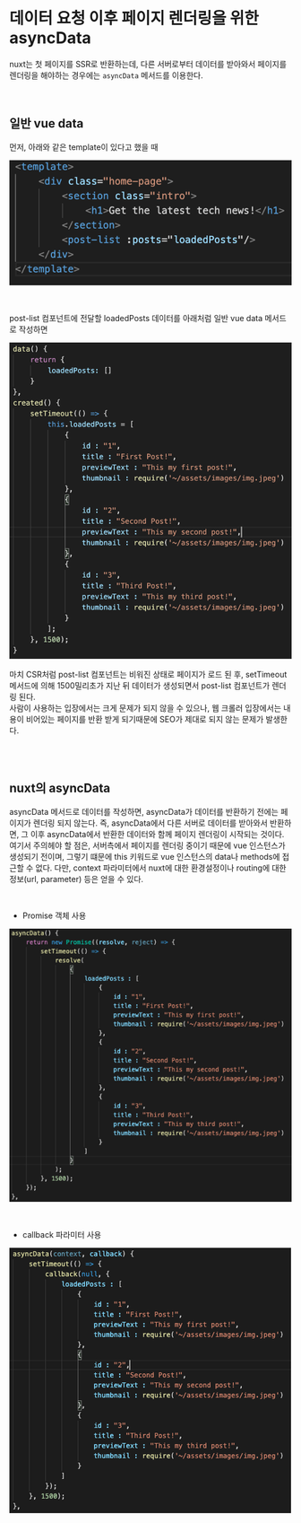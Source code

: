 # 데이터 요청 이후 페이지 렌더링을 위한 asyncData

nuxt는 첫 페이지를 SSR로 반환하는데, 다른 서버로부터 데이터를 받아와서 페이지를 렌더링을 해야하는 경우에는 `asyncData` 메서드를 이용한다. 

<br/>

## 일반 vue data

먼저, 아래와 같은 template이 있다고 했을 때

<kbd width="50%"><img src="images/asyncData/template.png"></kbd>

<br/>

post-list 컴포넌트에 전달할 loadedPosts 데이터를 아래처럼 일반 vue data 메서드로 작성하면

<kbd width="70%"><img src="images/asyncData/vue data.png"></kbd>

마치 CSR처럼 post-list 컴포넌트는 비워진 상태로 페이지가 로드 된 후, setTimeout 메서드에 의해 1500밀리초가 지난 뒤 데이터가 생성되면서 post-list 컴포넌트가 렌더링 된다. <br/> 사람이 사용하는 입장에서는 크게 문제가 되지 않을 수 있으나, 웹 크롤러 입장에서는 내용이 비어있는 페이지를 반환 받게 되기때문에 SEO가 제대로 되지 않는 문제가 발생한다.

<br/><br/>

## nuxt의 asyncData

asyncData 메서드로 데이터를 작성하면, asyncData가 데이터를 반환하기 전에는 페이지가 렌더링 되지 않는다. 즉, asyncData에서 다른 서버로 데이터를 받아와서 반환하면, 그 이후 asyncData에서 반환한 데이터와 함께 페이지 렌더링이 시작되는 것이다.<br/> 여기서 주의헤야 할 점은, 서버측에서 페이지를 렌더링 중이기 때문에 vue 인스턴스가 생성되기 전이며, 그렇기 떄문에 this 키워드로 vue 인스턴스의 data나 methods에 접근할 수 없다. 다만, context 파라미터에서 nuxt에 대한 환경설정이나 routing에 대한 정보(url, parameter) 등은 얻을 수 있다.

<br/>

* Promise 객체 사용

<kbd width="70%"><img src="images/asyncData/asyncData Promise.png" ></kbd>

<br/>

* callback 파라미터 사용

<kbd width="70%"><img src="images/asyncData/asyncData callback.png"></kbd>
